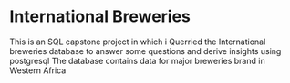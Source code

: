 # International Breweries
This is an SQL capstone project in which i Querried the International breweries database to answer some questions and derive insights using postgresql
The database contains data for major breweries brand in Western Africa

